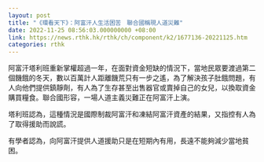 ```yaml
---
layout: post
title: "《環看天下》：阿富汗人生活困苦　聯合國稱現人道災難"
date: 2022-11-25 08:56:03.000000000 +08:00
link: https://news.rthk.hk/rthk/ch/component/k2/1677136-20221125.htm
categories: rthk
---
```


阿富汗塔利班重新掌權超過一年，在面對資金短缺的情況下，當地民眾要渡過第二個饑餓的冬天，數以百萬計人距離饑荒只有一步之遙，為了解決孩子肚餓問題，有人向他們提供鎮靜劑，有人為了生存甚至出售器官或賣掉自己的女兒，以換取資金購買糧食。聯合國形容，一場人道主義災難正在阿富汗上演。

塔利班認為，這種情況是國際制裁阿富汗和凍結阿富汗資產的結果，又指控有人為了取得援助而說謊。

有學者認為，向阿富汗提供人道援助只是在短期內有用，長遠不能夠減少當地貧困。
